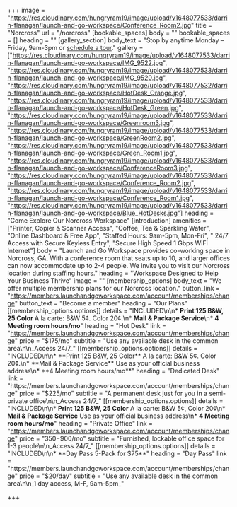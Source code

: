 +++
image = "https://res.cloudinary.com/hungryram19/image/upload/v1648077533/darrin-flanagan/launch-and-go-workspace/Conference_Room2.jpg"
title = "Norcross"
url = "/norcross"
[bookable_spaces]
body = ""
bookable_spaces = []
heading = ""
[gallery_section]
body_text = "Stop by anytime Monday – Friday, 9am-3pm or [schedule a tour](/contact)."
gallery = ["https://res.cloudinary.com/hungryram19/image/upload/v1648077533/darrin-flanagan/launch-and-go-workspace/IMG_9522.jpg", "https://res.cloudinary.com/hungryram19/image/upload/v1648077533/darrin-flanagan/launch-and-go-workspace/IMG_9520.jpg", "https://res.cloudinary.com/hungryram19/image/upload/v1648077532/darrin-flanagan/launch-and-go-workspace/HotDesk_Orange.jpg", "https://res.cloudinary.com/hungryram19/image/upload/v1648077533/darrin-flanagan/launch-and-go-workspace/HotDesk_Green.jpg", "https://res.cloudinary.com/hungryram19/image/upload/v1648077533/darrin-flanagan/launch-and-go-workspace/Greenroom3.jpg", "https://res.cloudinary.com/hungryram19/image/upload/v1648077533/darrin-flanagan/launch-and-go-workspace/GreenRoom2.jpg", "https://res.cloudinary.com/hungryram19/image/upload/v1648077533/darrin-flanagan/launch-and-go-workspace/Green_Room1.jpg", "https://res.cloudinary.com/hungryram19/image/upload/v1648077533/darrin-flanagan/launch-and-go-workspace/ConferenceRoom3.jpg", "https://res.cloudinary.com/hungryram19/image/upload/v1648077533/darrin-flanagan/launch-and-go-workspace/Conference_Room2.jpg", "https://res.cloudinary.com/hungryram19/image/upload/v1648077533/darrin-flanagan/launch-and-go-workspace/Conference_Room1.jpg", "https://res.cloudinary.com/hungryram19/image/upload/v1648077533/darrin-flanagan/launch-and-go-workspace/Blue_HotDesks.jpg"]
heading = "Come Explore Our Norcross Workspace"
[introduction]
amenities = ["Printer, Copier & Scanner Access", "Coffee, Tea & Sparkling Water", "Online Dashboard & Free App", "Staffed Hours: 9am-5pm, Mon-Fri", " 24/7 Access with Secure Keyless Entry", "Secure High Speed 1 Gbps WiFi Internet"]
body = "Launch and Go Workspace provides co-working space in Norcross, GA. With a conference room that seats up to 10, and larger offices can now accommodate up to 2-4 people. We invite you to visit our Norcross location during staffing hours."
heading = "Workspace Designed to Help Your Business Thrive"
image = ""
[membership_options]
body_text = "We offer multiple membership plans for our Norcross location."
button_link = "https://members.launchandgoworkspace.com/account/memberships/change"
button_text = "Become a member"
heading = "Our Plans"
[[membership_options.options]]
details = "INCLUDED\n\n* **Print 125 B&W, 25 Color** A la carte: B&W 5¢. Color 20¢.\n* **Mail & Package Service**\n* **4 Meeting room hours/mo**"
heading = "Hot Desk"
link = "https://members.launchandgoworkspace.com/account/memberships/change"
price = "$175/mo"
subtitle = "Use any available desk in the common area\n\n_Access 24/7_"
[[membership_options.options]]
details = "INCLUDED\n\n* **Print 125 B&W, 25 Color** A la carte: B&W 5¢. Color 20¢.\n* **Mail & Package Service** Use as your official business address\n* **4 Meeting room hours/mo**"
heading = "Dedicated Desk"
link = "https://members.launchandgoworkspace.com/account/memberships/change"
price = "$225/mo"
subtitle = "A permanent desk just for you in a semi-private office\n\n_Access 24/7_"
[[membership_options.options]]
details = "INCLUDED\n\n* **Print 125 B&W, 25 Color** A la carte: B&W 5¢, Color 20¢\n* **Mail & Package Service** Use as your official business address\n* **4 Meeting room hours/mo**"
heading = "Private Office"
link = "https://members.launchandgoworkspace.com/account/memberships/change"
price = "$350-$900/mo"
subtitle = "Furnished, lockable office space for 1-3 people\n\n_Access 24/7_"
[[membership_options.options]]
details = "INCLUDED\n\n* **Day Pass 5-Pack for $75**"
heading = "Day Pass"
link = "https://members.launchandgoworkspace.com/account/memberships/change"
price = "$20/day"
subtitle = "Use any available desk in the common area\n\n_1 day access, M-F, 9am-5pm_"

+++
